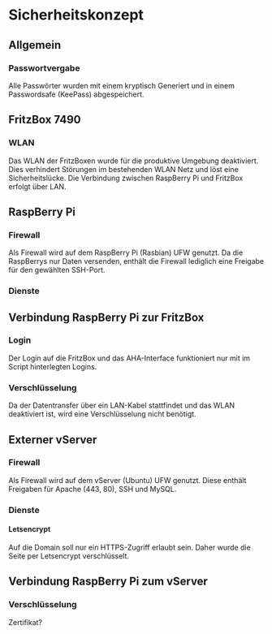 # Sicherheitskonzept

## Allgemein

### Passwortvergabe

Alle Passwörter wurden mit einem kryptisch Generiert und in einem Passwordsafe \(KeePass\) abgespeichert.

## FritzBox 7490

### WLAN

Das WLAN der FritzBoxen wurde für die produktive Umgebung deaktiviert. Dies verhindert Störungen im bestehenden WLAN Netz und löst eine Sicherheitslücke. Die Verbindung zwischen RaspBerry Pi und FritzBox erfolgt über LAN.

## RaspBerry Pi

### Firewall

Als Firewall wird auf dem RaspBerry Pi \(Rasbian\) UFW genutzt. Da die RaspBerrys nur Daten versenden, enthält die Firewall lediglich eine Freigabe für den gewählten SSH-Port.

### Dienste

## Verbindung RaspBerry Pi zur FritzBox

### Login

Der Login auf die FritzBox und das AHA-Interface funktioniert nur mit im Script hinterlegten Logins. 

### Verschlüsselung

Da der Datentransfer über ein LAN-Kabel stattfindet und das WLAN deaktiviert ist, wird eine Verschlüsselung nicht benötigt.

## Externer vServer

### Firewall

Als Firewall wird auf dem vServer \(Ubuntu\) UFW genutzt. Diese enthält Freigaben für Apache \(443, 80\), SSH und MySQL.

### Dienste
#### Letsencrypt
Auf die Domain soll nur ein HTTPS-Zugriff erlaubt sein. Daher wurde die Seite per Letsencrypt verschlüsselt.

## Verbindung RaspBerry Pi zum vServer

### Verschlüsselung
Zertifikat?

<!--stackedit_data:
eyJoaXN0b3J5IjpbLTExNTA0NDE1MTMsMTAyMzgyODA2N119
-->